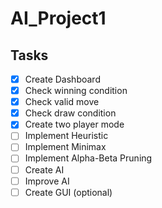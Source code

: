 # AI_Project1

## Tasks

- [x] Create Dashboard
- [x] Check winning condition
- [x] Check valid move
- [x] Check draw condition
- [x] Create two player mode
- [ ] Implement Heuristic
- [ ] Implement Minimax
- [ ] Implement Alpha-Beta Pruning
- [ ] Create AI
- [ ] Improve AI
- [ ] Create GUI (optional)

